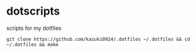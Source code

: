 # dotscripts

scripts for my dotfiles

```
git clone https://github.com/kazuki0924/.dotfiles ~/.dotfiles && cd ~/.dotfiles && make
```
